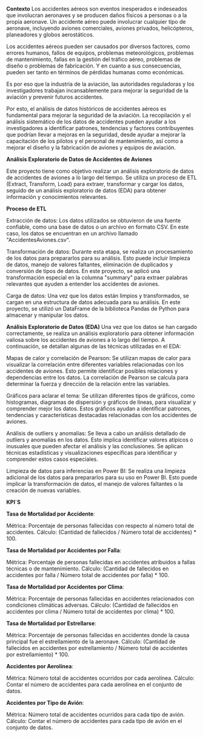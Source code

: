 **Contexto**
Los accidentes aéreos son eventos inesperados e indeseados que involucran aeronaves y se producen daños físicos a personas o a la propia aeronave. Un accidente aéreo puede involucrar cualquier tipo de aeronave, incluyendo aviones comerciales, aviones privados, helicópteros, planeadores y globos aerostáticos.

Los accidentes aéreos pueden ser causados por diversos factores, como errores humanos, fallos de equipos, problemas meteorológicos, problemas de mantenimiento, fallas en la gestión del tráfico aéreo, problemas de diseño o problemas de fabricación. Y en cuanto a sus consecuencias, pueden ser tanto en términos de pérdidas humanas como económicas.

Es por eso que la industria de la aviación, las autoridades reguladoras y los investigadores trabajan incansablemente para mejorar la seguridad de la aviación y prevenir futuros accidentes.

Por esto, el análisis de datos históricos de accidentes aéreos es fundamental para mejorar la seguridad de la aviación. La recopilación y el análisis sistemático de los datos de accidentes pueden ayudar a los investigadores a identificar patrones, tendencias y factores contribuyentes que podrían llevar a mejoras en la seguridad, desde ayudar a mejorar la capacitación de los pilotos y el personal de mantenimiento, así como a mejorar el diseño y la fabricación de aviones y equipos de aviación.


**Análisis Exploratorio de Datos de Accidentes de Aviones**

Este proyecto tiene como objetivo realizar un análisis exploratorio de datos de accidentes de aviones a lo largo del tiempo. Se utiliza un proceso de ETL (Extract, Transform, Load) para extraer, transformar y cargar los datos, seguido de un análisis exploratorio de datos (EDA) para obtener información y conocimientos relevantes.

**Proceso de ETL**

Extracción de datos: Los datos utilizados se obtuvieron de una fuente confiable, como una base de datos o un archivo en formato CSV. En este caso, los datos se encuentran en un archivo llamado "AccidentesAviones.csv".

Transformación de datos: Durante esta etapa, se realiza un procesamiento de los datos para prepararlos para su análisis. Esto puede incluir limpieza de datos, manejo de valores faltantes, eliminación de duplicados y conversión de tipos de datos. En este proyecto, se aplicó una transformación especial en la columna "summary" para extraer palabras relevantes que ayuden a entender los accidentes de aviones.

Carga de datos: Una vez que los datos están limpios y transformados, se cargan en una estructura de datos adecuada para su análisis. En este proyecto, se utilizó un DataFrame de la biblioteca Pandas de Python para almacenar y manipular los datos.

**Análisis Exploratorio de Datos (EDA)**
Una vez que los datos se han cargado correctamente, se realiza un análisis exploratorio para obtener información valiosa sobre los accidentes de aviones a lo largo del tiempo. A continuación, se detallan algunas de las técnicas utilizadas en el EDA:

Mapas de calor y correlación de Pearson: Se utilizan mapas de calor para visualizar la correlación entre diferentes variables relacionadas con los accidentes de aviones. Esto permite identificar posibles relaciones y dependencias entre los datos. La correlación de Pearson se calcula para determinar la fuerza y dirección de la relación entre las variables.

Gráficos para aclarar el tema: Se utilizan diferentes tipos de gráficos, como histogramas, diagramas de dispersión y gráficos de líneas, para visualizar y comprender mejor los datos. Estos gráficos ayudan a identificar patrones, tendencias y características destacadas relacionadas con los accidentes de aviones.

Análisis de outliers y anomalías: Se lleva a cabo un análisis detallado de outliers y anomalías en los datos. Esto implica identificar valores atípicos o inusuales que pueden afectar el análisis y las conclusiones. Se aplican técnicas estadísticas y visualizaciones específicas para identificar y comprender estos casos especiales.

Limpieza de datos para inferencias en Power BI: Se realiza una limpieza adicional de los datos para prepararlos para su uso en Power BI. Esto puede implicar la transformación de datos, el manejo de valores faltantes o la creación de nuevas variables.


**KPI´S**

**Tasa de Mortalidad por Accidente**:

Métrica: Porcentaje de personas fallecidas con respecto al número total de accidentes.
Cálculo: (Cantidad de fallecidos / Número total de accidentes) * 100.

**Tasa de Mortalidad por Accidentes por Falla**:

Métrica: Porcentaje de personas fallecidas en accidentes atribuidos a fallas técnicas o de mantenimiento.
Cálculo: (Cantidad de fallecidos en accidentes por falla / Número total de accidentes por falla) * 100.

**Tasa de Mortalidad por Accidentes por Clima**:

Métrica: Porcentaje de personas fallecidas en accidentes relacionados con condiciones climáticas adversas.
Cálculo: (Cantidad de fallecidos en accidentes por clima / Número total de accidentes por clima) * 100.

**Tasa de Mortalidad por Estrellarse**:

Métrica: Porcentaje de personas fallecidas en accidentes donde la causa principal fue el estrellamiento de la aeronave.
Cálculo: (Cantidad de fallecidos en accidentes por estrellamiento / Número total de accidentes por estrellamiento) * 100.

 **Accidentes por Aerolínea**:

Métrica: Número total de accidentes ocurridos por cada aerolínea.
Cálculo: Contar el número de accidentes para cada aerolínea en el conjunto de datos.

 **Accidentes por Tipo de Avión**:

Métrica: Número total de accidentes ocurridos para cada tipo de avión.
Cálculo: Contar el número de accidentes para cada tipo de avión en el conjunto de datos.